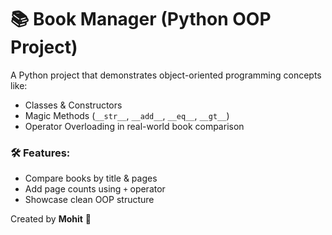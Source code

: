 # 📚 Book Manager (Python OOP Project)

A Python project that demonstrates object-oriented programming concepts like:
- Classes & Constructors
- Magic Methods (`__str__`, `__add__`, `__eq__`, `__gt__`)
- Operator Overloading in real-world book comparison

### 🛠 Features:
- Compare books by title & pages
- Add page counts using `+` operator
- Showcase clean OOP structure

Created by **Mohit** 🚀  
